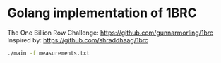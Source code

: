 # Golang implementation of 1BRC

The One Billion Row Challenge: https://github.com/gunnarmorling/1brc  
Inspired by: https://github.com/shraddhaag/1brc

``` bash
./main -f measurements.txt
```
